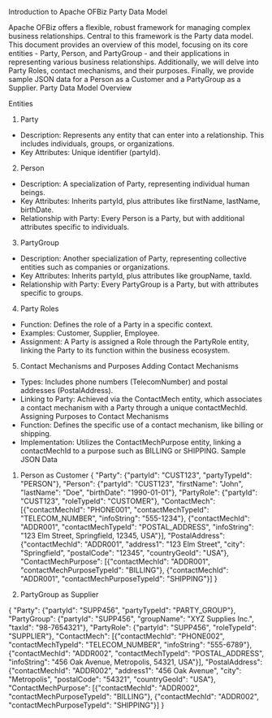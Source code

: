 Introduction to Apache OFBiz Party Data Model

Apache OFBiz offers a flexible, robust framework for managing complex business relationships. Central to this framework is the Party data model. This document provides an overview of this model, focusing on its core entities - Party, Person, and PartyGroup - and their applications in representing various business relationships. Additionally, we will delve into Party Roles, contact mechanisms, and their purposes. Finally, we provide sample JSON data for a Person as a Customer and a PartyGroup as a Supplier.
Party Data Model Overview

Entities
1. Party
* Description: Represents any entity that can enter into a relationship. This includes individuals, groups, or organizations.
* Key Attributes: Unique identifier (partyId).
2. Person
* Description: A specialization of Party, representing individual human beings.
* Key Attributes: Inherits partyId, plus attributes like firstName, lastName, birthDate.
* Relationship with Party: Every Person is a Party, but with additional attributes specific to individuals.
3. PartyGroup
* Description: Another specialization of Party, representing collective entities such as companies or organizations.
* Key Attributes: Inherits partyId, plus attributes like groupName, taxId.
* Relationship with Party: Every PartyGroup is a Party, but with attributes specific to groups.
4. Party Roles
* Function: Defines the role of a Party in a specific context.
* Examples: Customer, Supplier, Employee.
* Assignment: A Party is assigned a Role through the PartyRole entity, linking the Party to its function within the business ecosystem.
5. Contact Mechanisms and Purposes
Adding Contact Mechanisms
* Types: Includes phone numbers (TelecomNumber) and postal addresses (PostalAddress).
* Linking to Party: Achieved via the ContactMech entity, which associates a contact mechanism with a Party through a unique contactMechId.
Assigning Purposes to Contact Mechanisms
* Function: Defines the specific use of a contact mechanism, like billing or shipping.
* Implementation: Utilizes the ContactMechPurpose entity, linking a contactMechId to a purpose such as BILLING or SHIPPING.
Sample JSON Data
1. Person as Customer
{
  "Party": {"partyId": "CUST123", "partyTypeId": "PERSON"},
  "Person": {"partyId": "CUST123", "firstName": "John", "lastName": "Doe", "birthDate": "1990-01-01"},
  "PartyRole": {"partyId": "CUST123", "roleTypeId": "CUSTOMER"},
  "ContactMech": [{"contactMechId": "PHONE001", "contactMechTypeId": "TELECOM_NUMBER", "infoString": "555-1234"},
                  {"contactMechId": "ADDR001", "contactMechTypeId": "POSTAL_ADDRESS", "infoString": "123 Elm Street, Springfield, 12345, USA"}],
  "PostalAddress": {"contactMechId": "ADDR001", "address1": "123 Elm Street", "city": "Springfield", "postalCode": "12345", "countryGeoId": "USA"},
  "ContactMechPurpose": [{"contactMechId": "ADDR001", "contactMechPurposeTypeId": "BILLING"},
                         {"contactMechId": "ADDR001", "contactMechPurposeTypeId": "SHIPPING"}]
}


2. PartyGroup as Supplier

{
  "Party": {"partyId": "SUPP456", "partyTypeId": "PARTY_GROUP"},
  "PartyGroup": {"partyId": "SUPP456", "groupName": "XYZ Supplies Inc.", "taxId": "98-7654321"},
  "PartyRole": {"partyId": "SUPP456", "roleTypeId": "SUPPLIER"},
  "ContactMech": [{"contactMechId": "PHONE002", "contactMechTypeId": "TELECOM_NUMBER", "infoString": "555-6789"},
                  {"contactMechId": "ADDR002", "contactMechTypeId": "POSTAL_ADDRESS", "infoString": "456 Oak Avenue, Metropolis, 54321, USA"}],
  "PostalAddress": {"contactMechId": "ADDR002", "address1": "456 Oak Avenue", "city": "Metropolis", "postalCode": "54321", "countryGeoId": "USA"},
  "ContactMechPurpose": [{"contactMechId": "ADDR002", "contactMechPurposeTypeId": "BILLING"},
                         {"contactMechId": "ADDR002", "contactMechPurposeTypeId": "SHIPPING"}]
}





